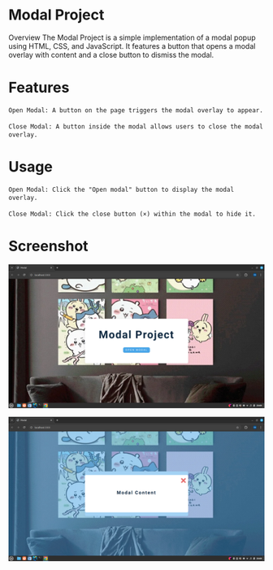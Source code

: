 # Modal Project
Overview
The Modal Project is a simple implementation of a modal popup using HTML, CSS, and JavaScript. It features a button that opens a modal overlay with content and a close button to dismiss the modal.

# Features

```
Open Modal: A button on the page triggers the modal overlay to appear.

Close Modal: A button inside the modal allows users to close the modal overlay.
```

# Usage

```
Open Modal: Click the "Open modal" button to display the modal overlay.

Close Modal: Click the close button (×) within the modal to hide it.
```

# Screenshot

![screenshot-modal.png](screenshot-modal.png)


![Screenshot-close-modal.png](Screenshot-close-modal.png)